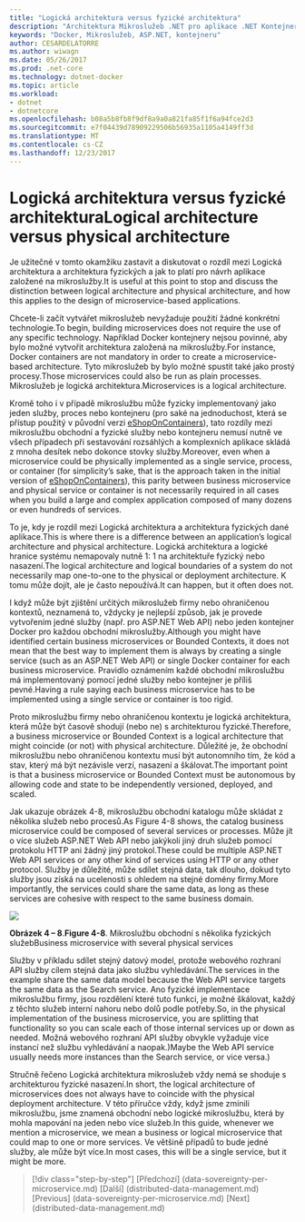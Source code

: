 ```yaml
---
title: "Logická architektura versus fyzické architektura"
description: "Architektura Mikroslužeb .NET pro aplikace .NET Kontejnerizované | Logická architektura versus fyzické architektura"
keywords: "Docker, Mikroslužeb, ASP.NET, kontejneru"
author: CESARDELATORRE
ms.author: wiwagn
ms.date: 05/26/2017
ms.prod: .net-core
ms.technology: dotnet-docker
ms.topic: article
ms.workload:
- dotnet
- dotnetcore
ms.openlocfilehash: b08a5b8fb8f9df8a9a0a821fa85f1f6a94fce2d3
ms.sourcegitcommit: e7f04439d78909229506b56935a1105a4149ff3d
ms.translationtype: MT
ms.contentlocale: cs-CZ
ms.lasthandoff: 12/23/2017
---
```

# <a name="logical-architecture-versus-physical-architecture"></a><span data-ttu-id="603e8-104">Logická architektura versus fyzické architektura</span><span class="sxs-lookup"><span data-stu-id="603e8-104">Logical architecture versus physical architecture</span></span>

<span data-ttu-id="603e8-105">Je užitečné v tomto okamžiku zastavit a diskutovat o rozdíl mezi Logická architektura a architektura fyzických a jak to platí pro návrh aplikace založené na mikroslužby.</span><span class="sxs-lookup"><span data-stu-id="603e8-105">It is useful at this point to stop and discuss the distinction between logical architecture and physical architecture, and how this applies to the design of microservice-based applications.</span></span>

<span data-ttu-id="603e8-106">Chcete-li začít vytvářet mikroslužeb nevyžaduje použití žádné konkrétní technologie.</span><span class="sxs-lookup"><span data-stu-id="603e8-106">To begin, building microservices does not require the use of any specific technology.</span></span> <span data-ttu-id="603e8-107">Například Docker kontejnery nejsou povinné, aby bylo možné vytvořit architektura založená na mikroslužby.</span><span class="sxs-lookup"><span data-stu-id="603e8-107">For instance, Docker containers are not mandatory in order to create a microservice-based architecture.</span></span> <span data-ttu-id="603e8-108">Tyto mikroslužeb by bylo možné spustit také jako prostý procesy.</span><span class="sxs-lookup"><span data-stu-id="603e8-108">Those microservices could also be run as plain processes.</span></span> <span data-ttu-id="603e8-109">Mikroslužeb je logická architektura.</span><span class="sxs-lookup"><span data-stu-id="603e8-109">Microservices is a logical architecture.</span></span>

<span data-ttu-id="603e8-110">Kromě toho i v případě mikroslužbu může fyzicky implementovaný jako jeden služby, proces nebo kontejneru (pro saké na jednoduchost, která se přístup použitý v původní verzi [eShopOnContainers](http://aka.ms/MicroservicesArchitecture)), tato rozdíly mezi mikroslužbu obchodní a fyzické služby nebo kontejneru nemusí nutně ve všech případech při sestavování rozsáhlých a komplexních aplikace skládá z mnoha desítek nebo dokonce stovky služby.</span><span class="sxs-lookup"><span data-stu-id="603e8-110">Moreover, even when a microservice could be physically implemented as a single service, process, or container (for simplicity’s sake, that is the approach taken in the initial version of [eShopOnContainers](http://aka.ms/MicroservicesArchitecture)), this parity between business microservice and physical service or container is not necessarily required in all cases when you build a large and complex application composed of many dozens or even hundreds of services.</span></span>

<span data-ttu-id="603e8-111">To je, kdy je rozdíl mezi Logická architektura a architektura fyzických dané aplikace.</span><span class="sxs-lookup"><span data-stu-id="603e8-111">This is where there is a difference between an application’s logical architecture and physical architecture.</span></span> <span data-ttu-id="603e8-112">Logická architektura a logické hranice systému nemapovaly nutně 1: 1 na architektuře fyzický nebo nasazení.</span><span class="sxs-lookup"><span data-stu-id="603e8-112">The logical architecture and logical boundaries of a system do not necessarily map one-to-one to the physical or deployment architecture.</span></span> <span data-ttu-id="603e8-113">K tomu může dojít, ale je často nepoužívá.</span><span class="sxs-lookup"><span data-stu-id="603e8-113">It can happen, but it often does not.</span></span>

<span data-ttu-id="603e8-114">I když může být zjištění určitých mikroslužeb firmy nebo ohraničenou kontextů, neznamená to, vždycky je nejlepší způsob, jak je provede vytvořením jedné služby (např. pro ASP.NET Web API) nebo jeden kontejner Docker pro každou obchodní mikroslužby.</span><span class="sxs-lookup"><span data-stu-id="603e8-114">Although you might have identified certain business microservices or Bounded Contexts, it does not mean that the best way to implement them is always by creating a single service (such as an ASP.NET Web API) or single Docker container for each business microservice.</span></span> <span data-ttu-id="603e8-115">Pravidlo oznámením každé obchodní mikroslužbu má implementovaný pomocí jedné služby nebo kontejner je příliš pevné.</span><span class="sxs-lookup"><span data-stu-id="603e8-115">Having a rule saying each business microservice has to be implemented using a single service or container is too rigid.</span></span>

<span data-ttu-id="603e8-116">Proto mikroslužbu firmy nebo ohraničenou kontextu je logická architektura, která může být časově shodují (nebo ne) s architekturou fyzické.</span><span class="sxs-lookup"><span data-stu-id="603e8-116">Therefore, a business microservice or Bounded Context is a logical architecture that might coincide (or not) with physical architecture.</span></span> <span data-ttu-id="603e8-117">Důležité je, že obchodní mikroslužbu nebo ohraničenou kontextu musí být autonomního tím, že kód a stav, který má být nezávisle verzí, nasazení a škálovat.</span><span class="sxs-lookup"><span data-stu-id="603e8-117">The important point is that a business microservice or Bounded Context must be autonomous by allowing code and state to be independently versioned, deployed, and scaled.</span></span>

<span data-ttu-id="603e8-118">Jak ukazuje obrázek 4-8, mikroslužbu obchodní katalogu může skládat z několika služeb nebo procesů.</span><span class="sxs-lookup"><span data-stu-id="603e8-118">As Figure 4-8 shows, the catalog business microservice could be composed of several services or processes.</span></span> <span data-ttu-id="603e8-119">Může jít o více služeb ASP.NET Web API nebo jakýkoli jiný druh služeb pomocí protokolu HTTP ani žádný jiný protokol.</span><span class="sxs-lookup"><span data-stu-id="603e8-119">These could be multiple ASP.NET Web API services or any other kind of services using HTTP or any other protocol.</span></span> <span data-ttu-id="603e8-120">Služby je důležité, může sdílet stejná data, tak dlouho, dokud tyto služby jsou získá na ucelenosti s ohledem na stejné domény firmy.</span><span class="sxs-lookup"><span data-stu-id="603e8-120">More importantly, the services could share the same data, as long as these services are cohesive with respect to the same business domain.</span></span>

![](./media/image8.png)

<span data-ttu-id="603e8-121">**Obrázek 4 – 8**.</span><span class="sxs-lookup"><span data-stu-id="603e8-121">**Figure 4-8**.</span></span> <span data-ttu-id="603e8-122">Mikroslužbu obchodní s několika fyzických služeb</span><span class="sxs-lookup"><span data-stu-id="603e8-122">Business microservice with several physical services</span></span>

<span data-ttu-id="603e8-123">Služby v příkladu sdílet stejný datový model, protože webového rozhraní API služby cílem stejná data jako službu vyhledávání.</span><span class="sxs-lookup"><span data-stu-id="603e8-123">The services in the example share the same data model because the Web API service targets the same data as the Search service.</span></span> <span data-ttu-id="603e8-124">Ano fyzické implementace mikroslužbu firmy, jsou rozdělení které tuto funkci, je možné škálovat, každý z těchto služeb interní nahoru nebo dolů podle potřeby.</span><span class="sxs-lookup"><span data-stu-id="603e8-124">So, in the physical implementation of the business microservice, you are splitting that functionality so you can scale each of those internal services up or down as needed.</span></span> <span data-ttu-id="603e8-125">Možná webového rozhraní API služby obvykle vyžaduje více instancí než službu vyhledávání a naopak.)</span><span class="sxs-lookup"><span data-stu-id="603e8-125">Maybe the Web API service usually needs more instances than the Search service, or vice versa.)</span></span>

<span data-ttu-id="603e8-126">Stručně řečeno Logická architektura mikroslužeb vždy nemá se shoduje s architekturou fyzické nasazení.</span><span class="sxs-lookup"><span data-stu-id="603e8-126">In short, the logical architecture of microservices does not always have to coincide with the physical deployment architecture.</span></span> <span data-ttu-id="603e8-127">V této příručce vždy, když jsme zmínili mikroslužbu, jsme znamená obchodní nebo logické mikroslužbu, která by mohla mapování na jeden nebo více služeb.</span><span class="sxs-lookup"><span data-stu-id="603e8-127">In this guide, whenever we mention a microservice, we mean a business or logical microservice that could map to one or more services.</span></span> <span data-ttu-id="603e8-128">Ve většině případů to bude jedné služby, ale může být více.</span><span class="sxs-lookup"><span data-stu-id="603e8-128">In most cases, this will be a single service, but it might be more.</span></span>


>[!div class="step-by-step"]
<span data-ttu-id="603e8-129">[Předchozí] (data-sovereignty-per-microservice.md) [Další] (distributed-data-management.md)</span><span class="sxs-lookup"><span data-stu-id="603e8-129">[Previous] (data-sovereignty-per-microservice.md) [Next] (distributed-data-management.md)</span></span>
